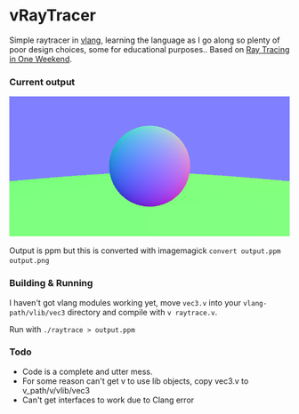 # vRayTracer

Simple raytracer in [vlang](https://vlang.io), learning the language as I go along so plenty of poor design choices, some for educational purposes.. Based on [Ray Tracing in One Weekend](https://github.com/RayTracing/raytracinginoneweekend).

### Current output

![raytrace output](output.png)

Output is ppm but this is converted with imagemagick `convert output.ppm output.png`

### Building & Running

I haven't got vlang modules working yet, move `vec3.v` into your `vlang-path/vlib/vec3` directory and compile with `v raytrace.v`.

Run with `./raytrace > output.ppm`

### Todo

* Code is a complete and utter mess.
* For some reason can't get v to use lib objects, copy vec3.v to v_path/v/vlib/vec3
* Can't get interfaces to work due to Clang error

